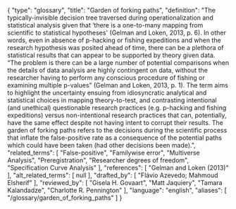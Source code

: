 {
    "type": "glossary",
    "title": "Garden of forking paths",
    "definition": "The typically-invisible decision tree traversed during operationalization and statistical analysis given that ‘there is a one-to-many mapping from scientific to statistical hypotheses' (Gelman and Loken, 2013, p. 6). In other words, even in absence of p-hacking or fishing expeditions and when the research hypothesis was posited ahead of time, there can be a plethora of statistical results that can appear to be supported by theory given data. “The problem is there can be a large number of potential comparisons when the details of data analysis are highly contingent on data, without the researcher having to perform any conscious procedure of fishing or examining multiple p-values” (Gelman and Loken, 2013, p. 1). The term aims to highlight the uncertainty ensuing from idiosyncratic analytical and statistical choices in mapping theory-to-test, and contrasting intentional (and unethical) questionable research practices (e.g. p-hacking and fishing expeditions) versus non-intentional research practices that can, potentially, have the same effect despite not having intent to corrupt their results. The garden of forking paths refers to the decisions during the scientific process that inflate the false-positive rate as a consequence of the potential paths which could have been taken (had other decisions been made).",
    "related_terms": [
        "False-positive",
        "Familywise error",
        "Multiverse Analysis",
        "Preregistration",
        "Researcher degrees of freedom",
        "Specification Curve Analysis"
    ],
    "references": [
        "Gelman and Loken (2013)"
    ],
    "alt_related_terms": [
        null
    ],
    "drafted_by": [
        "Flávio Azevedo; Mahmoud Elsherif"
    ],
    "reviewed_by": [
        "Gisela H. Govaart",
        "Matt Jaquiery",
        "Tamara Kalandadze",
        "Charlotte R. Pennington"
    ],
    "language": "english",
    "aliases": [
        "/glossary/garden_of_forking_paths"
    ]
}